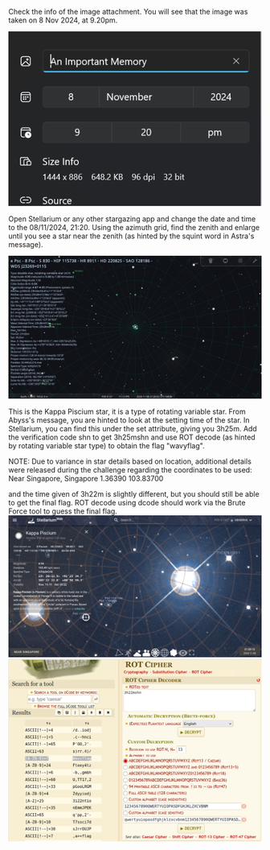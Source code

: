 Check the info of the image attachment. You will see that the image was taken on 8 Nov 2024, at 9.20pm. 

![Metadata](image-2.png)

Open Stellarium or any other stargazing app and change the date and time to the 08/11/2024, 21:20. Using the azimuth grid, find the zenith and enlarge until you see a star near the zenith (as hinted by the squint word in Astra's message). 

![Star](image-3.png)

This is the Kappa Piscium star, it is a type of rotating variable star. 
From Abyss's message, you are hinted to look at the setting time of the star. In Stellarium, you can find this under the set attribute, giving you 3h25m. 
Add the verification code shn to get 3h25mshn and use ROT decode (as hinted by rotating variable star type) to obtain the flag "wavyflag". 

NOTE: Due to variance in star details based on location, additional details were released during the challenge regarding the coordinates to be used:
Near Singapore, Singapore
1.36390 103.83700

and the time given of 3h22m is slightly different, but you should still be able to get the final flag. ROT decode using dcode should work via the Brute Force tool to guess the final flag.
![Stellarium](image.png)
![dcode](image-1.png)

